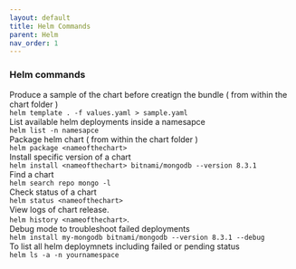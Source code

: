 ```yaml
---
layout: default
title: Helm Commands
parent: Helm
nav_order: 1
---
```

### Helm commands

Produce a sample of the chart before creatign the bundle ( from within the chart folder )   
```helm template . -f values.yaml > sample.yaml```   
List available helm deployments inside a namesapce   
```helm list -n namesapce```   
Package helm chart ( from within the chart folder )       
```helm package <nameofthechart>```   
Install specific version of a chart    
```helm install <nameofthechart> bitnami/mongodb --version 8.3.1```      
Find a chart    
```helm search repo mongo -l```      
Check status of a chart   
```helm status <nameofthechart>```   
View logs of chart release.   
```helm history <nameofthechart>```.     
Debug mode to troubleshoot failed deployments       
```helm install my-mongodb bitnami/mongodb --version 8.3.1 --debug```   
To list all helm deploymnets including failed or pending status    
```helm ls -a -n yournamespace```    


  
